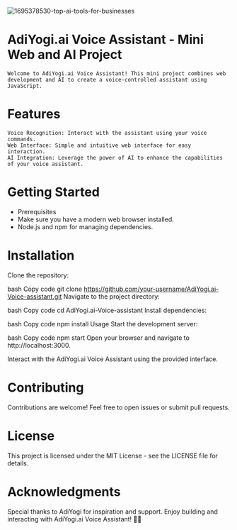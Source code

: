 ![1695378530-top-ai-tools-for-businesses](https://github.com/Champaranghar95/AdiYogi.ai-Voice-assistant/assets/143308596/05eda114-66b1-4888-b326-cb781d996704)
# AdiYogi.ai Voice Assistant - Mini Web and AI Project
    Welcome to AdiYogi.ai Voice Assistant! This mini project combines web development and AI to create a voice-controlled assistant using JavaScript.

# Features
    Voice Recognition: Interact with the assistant using your voice commands.
    Web Interface: Simple and intuitive web interface for easy interaction.
    AI Integration: Leverage the power of AI to enhance the capabilities of your voice assistant.
# Getting Started
* Prerequisites
* Make sure you have a modern web browser installed.
* Node.js and npm for managing dependencies.
# Installation
Clone the repository:

bash
Copy code
git clone https://github.com/your-username/AdiYogi.ai-Voice-assistant.git
Navigate to the project directory:

bash
Copy code
cd AdiYogi.ai-Voice-assistant
Install dependencies:

bash
Copy code
npm install
Usage
Start the development server:

bash
Copy code
npm start
Open your browser and navigate to http://localhost:3000.

Interact with the AdiYogi.ai Voice Assistant using the provided interface.

# Contributing
Contributions are welcome! Feel free to open issues or submit pull requests.

# License
This project is licensed under the MIT License - see the LICENSE file for details.

# Acknowledgments
Special thanks to AdiYogi for inspiration and support.
Enjoy building and interacting with AdiYogi.ai Voice Assistant! 🚀✨













